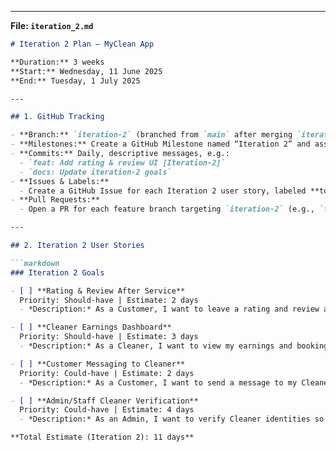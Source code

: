 
---

**File: `iteration_2.md`**

```markdown
# Iteration 2 Plan – MyClean App

**Duration:** 3 weeks  
**Start:** Wednesday, 11 June 2025  
**End:** Tuesday, 1 July 2025

---

## 1. GitHub Tracking

- **Branch:** `iteration-2` (branched from `main` after merging `iteration-1`)  
- **Milestones:** Create a GitHub Milestone named “Iteration 2” and assign Issues accordingly.  
- **Commits:** Daily, descriptive messages, e.g.:  
  - `feat: Add rating & review UI [Iteration-2]`  
  - `docs: Update iteration-2 goals`  
- **Issues & Labels:**  
  - Create a GitHub Issue for each Iteration 2 user story, labeled **todo**, **in-progress**, or **done**.  
- **Pull Requests:**  
  - Open a PR for each feature branch targeting `iteration-2` (e.g., `feature/ratings-review` → `iteration-2`).

---

## 2. Iteration 2 User Stories

```markdown
### Iteration 2 Goals

- [ ] **Rating & Review After Service**  
  Priority: Should-have | Estimate: 2 days  
  - *Description:* As a Customer, I want to leave a rating and review after service so that other Customers can benefit from my feedback.

- [ ] **Cleaner Earnings Dashboard**  
  Priority: Should-have | Estimate: 3 days  
  - *Description:* As a Cleaner, I want to view my earnings and booking statistics so that I can track my income.

- [ ] **Customer Messaging to Cleaner**  
  Priority: Could-have | Estimate: 2 days  
  - *Description:* As a Customer, I want to send a message to my Cleaner in-app so that I can clarify special requirements.

- [ ] **Admin/Staff Cleaner Verification**  
  Priority: Could-have | Estimate: 4 days  
  - *Description:* As an Admin, I want to verify Cleaner identities so that the platform remains trustworthy.

**Total Estimate (Iteration 2): 11 days**
